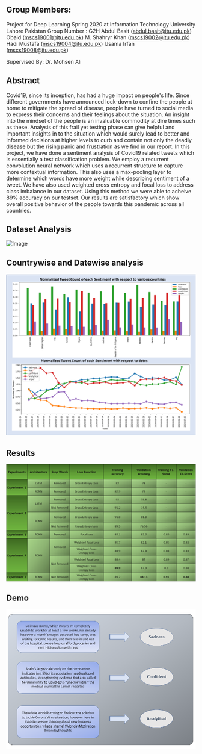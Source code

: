 ## Group Members:
Project for Deep Learning Spring 2020 at Information Technology University Lahore Pakistan
Group Number : G2H
Abdul Basit     (abdul.basit@itu.edu.pk)
Obaid           (mscs19001@itu.edu.pk)
M. Shahryr Khan (mscs19002@itu.edu.pk)
Hadi Mustafa    (mscs19004@itu.edu.pk)
Usama Irfan     (mscs19008@itu.edu.pk)

Supervised By: Dr. Mohsen Ali
## Abstract

Covid19, since its inception, has had a huge impact on people's life. Since different governments have announced lock-down to confine the people at home to mitigate the spread of disease, people have turned to social media to express their concerns and their feelings about the situation. An insight into the mindset of the people is an invaluable commodity at dire times such as these. Analysis of this frail yet testing phase can give helpful and important insights in to the situation which would surely lead to better and informed decisions at higher levels to curb and contain not only the deadly disease but the rising panic and frustration as we find in our report. In this project, we have done a sentiment analysis of Covid19 related tweets which is essentially a test classification problem. We employ a recurrent convolution neural network which uses a recurrent structure to capture more contextual information. This also uses a max-pooling layer to determine which words have more weight while describing sentiment of a tweet. We have also used weighted cross entropy and focal loss to address class imbalance in our dataset. Using this method we were able to acheive 89% accuracy on our testset. Our results are satisfactory which show overall positive behavior of the people towards this pandemic across all countries.

## Dataset Analysis

![Image](covid-tweets/wordclouds.png)

## Countrywise and Datewise analysis

![Image](covid-tweets/results3.png)

## Results

![Image](covid-tweets/results1.png)

## Demo

![Image](covid-tweets/results2.png)
